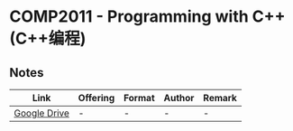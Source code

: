 # COMP2011 - Programming with C++ (C++编程)

## Notes

| Link | Offering | Format | Author | Remark |
| ---- | -------- | ------ | ------ | ------ |
| [Google Drive](https://drive.google.com/drive/folders/1APRGtCCyVxGPBw9NwVTPKxEOYoMSkTZ6?usp=sharing) | - | - | - | - |
